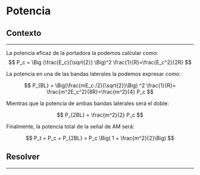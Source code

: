 # Potencia

## Contexto
---
La potencia eficaz de la portadora la podemos calcular como:
$$
P_c = \Big (\frac{E_c}{\sqrt{2}} \Big)^2 \frac{1}{R}=\frac{E_c^2}{2R}
$$

La potencia en una de las bandas laterales la podemos expresar como:

$$
P_{BL} = \Big(\frac{mE_c /2}{\sqrt{2}}\Big) ^2 \frac{1}{R}= \frac{m^2E_c^2}{8R}=\frac{m^2}{4} P_c
$$

Mientras que la potencia de ambas bandas laterales será el doble:

$$
P_{2BL} = \frac{m^2}{2} P_c
$$

Finalmente, la potencia total de la señal de AM será:

$$
P_t = P_c + P_{2BL} = P_c \Big( 1 + \frac{m^2}{2}\Big)
$$

## Resolver
---
